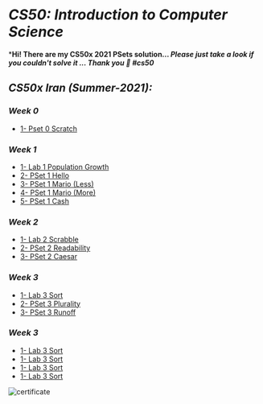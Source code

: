# ***CS50: Introduction to Computer Science***
***Hi! There are my CS50x 2021 PSets solution... *Please just take a look if you couldn't solve it ... Thank you 🙂 #cs50***

## ***CS50x Iran (Summer-2021):***

### ***Week 0***
- [1- Pset 0 Scratch](https://cs50.harvard.edu/x/2021/psets/0/scratch)

### ***Week 1***
- [1- Lab 1 Population Growth](https://github.com/moqdm/CS50x/tree/main/CS50x%202021/Week%201/1-%20Lab%201%20Population%20Growth)
- [2- PSet 1 Hello](https://github.com/moqdm/CS50x/tree/main/CS50x%202021/Week%201/2-%20PSet%201%20Hello)
- [3- PSet 1 Mario (Less)](https://github.com/moqdm/CS50x/tree/main/CS50x%202021/Week%201/3-%20PSet%201%20Mario%20(Less))
- [4- PSet 1 Mario (More)](https://github.com/moqdm/CS50x/tree/main/CS50x%202021/Week%201/4-%20PSet%201%20Mario%20(More))
- [5- PSet 1 Cash](https://github.com/moqdm/CS50x/tree/main/CS50x%202021/Week%201/5-%20PSet%201%20Cash)

### ***Week 2***
- [1- Lab 2 Scrabble](https://github.com/moqdm/CS50x/tree/main/CS50x%202021/Week%202/1-%20Lab%202%20Scrabble)
- [2- PSet 2 Readability](https://github.com/moqdm/CS50x/tree/main/CS50x%202021/Week%202/2-%20PSet%202%20Readability)
- [3- PSet 2 Caesar](https://github.com/moqdm/CS50x/tree/main/CS50x%202021/Week%202/3-%20PSet%202%20Caesar)

### ***Week 3***
- [1- Lab 3 Sort](https://github.com/moqdm/CS50x/tree/main/CS50x%202021/Week%203/1-%20Lab%203%20Sort)
- [2- PSet 3 Plurality](https://github.com/moqdm/CS50x/tree/main/CS50x%202021/Week%203/2-%20PSet%203%20Plurality)
- [3- PSet 3 Runoff](https://github.com/moqdm/CS50x/tree/main/CS50x%202021/Week%203/3-%20PSet%203%20Runoff)

### ***Week 3***
- [1- Lab 3 Sort](https://github.com/moqdm/CS50x/tree/main/CS50x%202021/Week%203/1-%20Lab%203%20Sort)
- [1- Lab 3 Sort](https://github.com/moqdm/CS50x/tree/main/CS50x%202021/Week%203/1-%20Lab%203%20Sort)
- [1- Lab 3 Sort](https://github.com/moqdm/CS50x/tree/main/CS50x%202021/Week%203/1-%20Lab%203%20Sort)
- [1- Lab 3 Sort](https://github.com/moqdm/CS50x/tree/main/CS50x%202021/Week%203/1-%20Lab%203%20Sort)

![certificate](https://b2n.ir/p06790)
